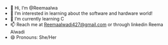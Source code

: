 - 👋 Hi, I’m @Reemaalwa
- 👀 I’m interested in learning about the software and hardware world!
- 🌱 I’m currently learning C  
- 📫 Reach me at Reemaalwadi427@gmail.com or through linkedin Reema Alwadi
- 😄 Pronouns: She/Her

<!---
Reemaalwa/Reemaalwa is a ✨ special ✨ repository because its `README.md` (this file) appears on your GitHub profile.
You can click the Preview link to take a look at your changes.
--->
